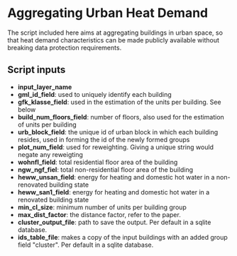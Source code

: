# Aggregating Urban Heat Demand
The script included here aims at aggregating buildings in urban space, so that heat demand characteristics can be made publicly available without breaking data protection requirements. 



## Script inputs
- **input_layer_name**
- **gml_id_field**: used to uniquely identify each building
- **gfk_klasse_field**: used in the estimation of the units per building. See below
- **build_num_floors_field**: number of floors, also used for the estimation of units per building
- **urb_block_field**: the unique id of urban block in which each building resides, used in forming the id of the newly formed groups
- **plot_num_field**: used for reweighting. Giving a unique string would negate any reweigting
- **wohnfl_field**: total residential floor area of the building
- **ngw_ngf_fiel**: total non-residential floor area of the building
- **heww_unsan_field**: energy for heating and domestic hot water in a non-renovated building state
- **heww_san1_field**: energy for heating and domestic hot water in a renovated building state
- **min_cl_size**: minimum number of units per building group
- **max_dist_factor**: the distance factor, refer to the paper.
- **cluster_output_file**: path to save the output. Per default in a sqlite database. 
- **ids_table_file**: makes a copy of the input buildings with an added group field "cluster". Per default in a sqlite database.


